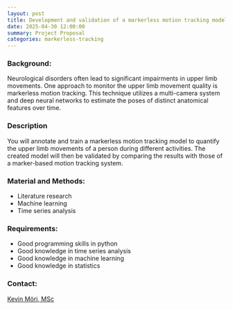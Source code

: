 ```yaml
---
layout: post
title: Development and validation of a markerless motion tracking model
date: 2025-04-30 12:00:00
summary: Project Proposal
categories: markerless-tracking
---
```


### Background:
Neurological disorders often lead to significant impairments in upper limb movements. One approach to monitor the upper limb movement quality is markerless motion tracking. This technique utilizes a multi-camera system and deep neural networks to estimate the poses of distinct anatomical features over time.

### Description
You will annotate and train a markerless motion tracking model to quantify the upper limb movements of a person during different activities. The created model will then be validated by comparing the results with those of a marker-based motion tracking system.

### Material and Methods:
- Literature research
- Machine learning
- Time series analysis

### Requirements:
- Good programming skills in python
- Good knowledge in time series analysis
- Good knowledge in machine learning
- Good knowledge in statistics

### Contact:
[Kevin Möri, MSc](mailto:kevin.moeri@unibe.ch)
